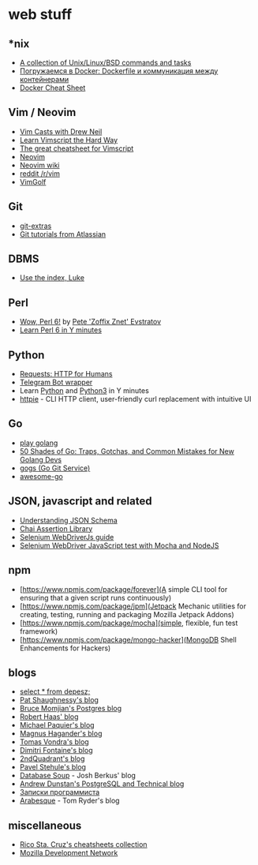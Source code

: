 # web stuff

## \*nix

 - [A collection of Unix/Linux/BSD commands and tasks](http://cb.vu/unixtoolbox.xhtml)
 - [Погружаемся в Docker: Dockerfile и коммуникация между контейнерами](https://habrahabr.ru/company/infobox/blog/240623/)
 - [Docker Cheat Sheet](https://github.com/wsargent/docker-cheat-sheet)

## Vim / Neovim

 - [Vim Casts with Drew Neil](http://vimcasts.org/episodes)
 - [Learn Vimscript the Hard Way](http://learnvimscriptthehardway.stevelosh.com)
 - [The great cheatsheet for Vimscript](http://ricostacruz.com/cheatsheets/vimscript.html)
 - [Neovim](https://neovim.io)
 - [Neovim wiki](https://github.com/neovim/neovim/wiki)
 - [reddit /r/vim](https://www.reddit.com/search?q=vim&sort=new)
 - [VimGolf](http://www.vimgolf.com)

## Git
 - [git-extras](https://github.com/tj/git-extras)
 - [Git tutorials from Atlassian](https://ru.atlassian.com/git/tutorials)

## DBMS

 - [Use the index, Luke](http://use-the-index-luke.com/)

## Perl

 - [Wow, Perl 6!](http://tpm2016.zoffix.com) by [Pete 'Zoffix Znet' Evstratov](https://metacpan.org/author/ZOFFIX)
 - [Learn Perl 6 in Y minutes](https://learnxinyminutes.com/docs/perl6)

## Python

 - [Requests: HTTP for Humans](http://docs.python-requests.org/en/master/)
 - [Telegram Bot wrapper](https://github.com/python-telegram-bot/python-telegram-bot.git)
 - Learn [Python](https://learnxinyminutes.com/docs/python) and [Python3](https://learnxinyminutes.com/docs/python3) in Y minutes
 - [httpie](https://github.com/jkbrzt/httpie) - CLI HTTP client, user-friendly curl replacement with intuitive UI

## Go

 - [play golang](https://play.golang.org)
 - [50 Shades of Go: Traps, Gotchas, and Common Mistakes for New Golang Devs](http://devs.cloudimmunity.com/gotchas-and-common-mistakes-in-go-golang)
 - [gogs (Go Git Service)](https://github.com/gogits/gogs)
 - [awesome-go](https://github.com/avelino/awesome-go)

## JSON, javascript and related

 - [Understanding JSON Schema](http://spacetelescope.github.io/understanding-json-schema/index.html)
 - [Chai Assertion Library](http://chaijs.com/)
 - [Selenium WebDriverJs guide](https://github.com/SeleniumHQ/selenium/wiki/WebDriverJs)
 - [Selenium WebDriver JavaScript test with Mocha and NodeJS](https://gist.github.com/patoi/5330701)

## npm

 - [https://www.npmjs.com/package/forever](A simple CLI tool for ensuring that a given script runs continuously)
 - [https://www.npmjs.com/package/jpm](Jetpack Mechanic utilities for creating, testing, running and packaging Mozilla Jetpack Addons)
 - [https://www.npmjs.com/package/mocha](simple, flexible, fun test framework)
 - [https://www.npmjs.com/package/mongo-hacker](MongoDB Shell Enhancements for Hackers)

## blogs
 - [select * from depesz;](http://www.depesz.com)
 - [Pat Shaughnessy's blog](http://patshaughnessy.net)
 - [Bruce Momjian's Postgres blog](http://momjian.us/main/blogs/pgblog.html)
 - [Robert Haas' blog](http://rhaas.blogspot.ru/search/label/postgresql)
 - [Michael Paquier's blog](http://michael.otacoo.com)
 - [Magnus Hagander's blog](http://blog.hagander.net/tags/postgresql)
 - [Tomas Vondra's blog](http://blog.pgaddict.com)
 - [Dimitri Fontaine's blog](http://tapoueh.org/tags/postgresql)
 - [2ndQuadrant's blog](http://blog.2ndquadrant.com)
 - [Pavel Stehule's blog](http://okbob.blogspot.ru)
 - [Database Soup](http://www.databasesoup.com/search/label/postgresql) - Josh Berkus' blog
 - [Andrew Dunstan's PostgreSQL and Technical blog](http://adpgtech.blogspot.ru/search/label/PostgreSQL)
 - [Записки программиста](http://eax.me)
 - [Arabesque](https://sanctum.geek.nz/arabesque) - Tom Ryder's blog

## miscellaneous

 - [Rico Sta. Cruz's cheatsheets collection](http://ricostacruz.com/cheatsheets)
 - [Mozilla Development Network](https://developer.mozilla.org)
